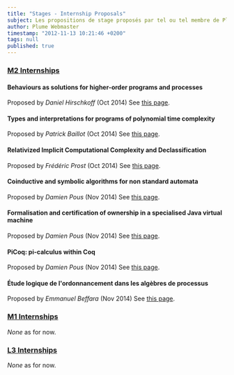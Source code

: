 ```yaml
---
title: "Stages - Internship Proposals"
subject: Les propositions de stage proposés par tel ou tel membre de Plume.
author: Plume Webmaster
timestamp: "2012-11-13 10:21:46 +0200"
tags: null
published: true
---
```


###  [M2 Internships][9]

#### Behaviours as solutions for higher-order programs and processes 	                                                                                               
Proposed by *Daniel Hirschkoff* (Oct  2014)
See [this page](http://perso.ens-lyon.fr/daniel.hirschkoff/Stages/dh-contr.pdf).
#### Types and interpretations for programs of polynomial time complexity
Proposed by *Patrick Baillot* (Oct  2014)
See [this page](http://perso.ens-lyon.fr/patrick.baillot/STAGES/2015/sujet_interpretations2015.pdf).
#### Relativized Implicit Computational Complexity and Declassification
Proposed by *Frédéric Prost* (Oct  2014)
See [this page](http://perso.ens-lyon.fr/frederic.prost/Oracles.htm).
#### Coinductive and symbolic algorithms for non standard automata 
Proposed by *Damien Pous* (Nov 2014)
See [this page](http://perso.ens-lyon.fr/damien.pous/stages.html).
#### Formalisation and certification of ownership in a specialised Java virtual machine
Proposed by *Damien Pous* (Nov 2014)
See [this page](http://perso.ens-lyon.fr/damien.pous/stages.html).
#### PiCoq: pi-calculus within Coq
Proposed by *Damien Pous* (Nov 2014)
See [this page](http://perso.ens-lyon.fr/damien.pous/stages.html).
#### Étude logique de l'ordonnancement dans les algèbres de processus
Proposed by *Emmanuel Beffara* (Nov 2014)
See [this page](http://iml.univ-mrs.fr/~beffara/stage-m2if.pdf).

###  [M1 Internships][8]

_None_ as for now.

###  [L3 Internships][7]

_None_ as for now.


[7]: http://www.ens-lyon.fr/DI/stageL3
[8]: http://www.ens-lyon.fr/DI/stageM1
[9]: http://perso.ens-lyon.fr/laurent.lefevre/M2IF/StagesM2
[10]: http://perso.ens-lyon.fr/patrick.baillot/STAGES/2011/sujet1_2011.pdf
[11]: http://perso.ens-lyon.fr/daniel.hirschkoff/Stages/dhol-choco.pdf
[12]: http://perso.ens-lyon.fr/daniel.hirschkoff/Stages/dhds-compl.pdf
[13]: http://perso.ens-lyon.fr/daniel.hirschkoff/Stages/dhds-lambda.pdf